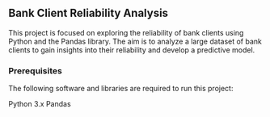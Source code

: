 ## Bank Client Reliability Analysis
This project is focused on exploring the reliability of bank clients using Python and the Pandas library. The aim is to analyze a large dataset of bank clients to gain insights into their reliability and develop a predictive model.

### Prerequisites
The following software and libraries are required to run this project:

Python 3.x
Pandas
